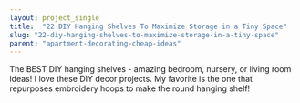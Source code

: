 ```yaml
---
layout: project_single
title:  "22 DIY Hanging Shelves To Maximize Storage in a Tiny Space"
slug: "22-diy-hanging-shelves-to-maximize-storage-in-a-tiny-space"
parent: "apartment-decorating-cheap-ideas"
---
```

The BEST DIY hanging shelves - amazing bedroom, nursery, or living room ideas! I love these DIY decor projects. My favorite is the one that repurposes embroidery hoops to make the round hanging shelf!